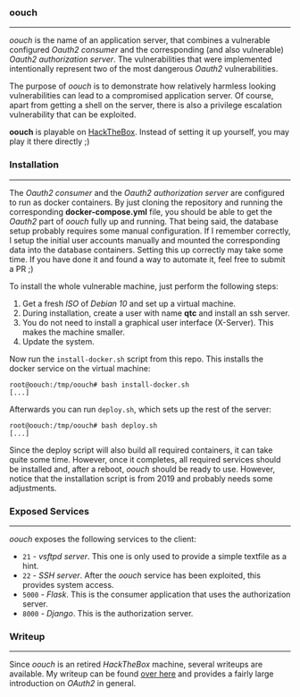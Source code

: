 ### oouch

----

*oouch* is the name of an application server, that combines a vulnerable configured *Oauth2 consumer*
and the corresponding (and also vulnerable) *Oauth2 authorization server*. The vulnerabilities that
were implemented intentionally represent two of the most dangerous *Oauth2* vulnerabilities. 

The purpose of *oouch* is to demonstrate how relatively harmless looking vulnerabilities can lead to a
compromised application server. Of course, apart from getting a shell on the server, there is also 
a privilege escalation vulnerability that can be exploited. 

**oouch** is playable on [HackTheBox](https://www.hackthebox.eu/login). Instead of setting it up yourself,
you may play it there directly ;)


### Installation

----

The *Oauth2 consumer* and the *Oauth2 authorization server* are configured to run as docker containers. 
By just cloning the repository and running the corresponding **docker-compose.yml** file, you should
be able to get the *Oauth2* part of *oouch* fully up and running. That being said, the database setup
probably requires some manual configuration. If I remember correctly, I setup the initial user accounts
manually and mounted the corresponding data into the database containers. Setting this up correctly may
take some time. If you have done it and found a way to automate it, feel free to submit a PR ;)

To install the whole vulnerable machine, just perform the following steps:

1. Get a fresh *ISO* of *Debian 10* and set up a virtual machine.
2. During installation, create a user with name **qtc** and install an ssh server.
3. You do not need to install a graphical user interface (X-Server). This makes the machine smaller.
4. Update the system.

Now run the ``install-docker.sh`` script from this repo. This installs the docker service
on the virtual machine:

```console
root@oouch:/tmp/oouch# bash install-docker.sh
[...]
```

Afterwards you can run ``deploy.sh``, which sets up the rest of the server:

```console
root@oouch:/tmp/oouch# bash deploy.sh
[...]
```

Since the deploy script will also build all required containers, it can take quite some time. However, once it
completes, all required services should be installed and, after a reboot, *oouch* should be ready to use. However,
notice that the installation script is from 2019 and probably needs some adjustments.


### Exposed Services

----

*oouch* exposes the following services to the client:

* ``21`` - *vsftpd server*. This one is only used to provide a simple textfile as a hint.
* ``22`` - *SSH server*. After the *oouch* service has been exploited, this provides system access.
* ``5000`` - *Flask*. This is the consumer application that uses the authorization server.
* ``8000`` - *Django*. This is the authorization server.


### Writeup

----

Since *oouch* is an retired *HackTheBox* machine, several writeups are available. My writeup can be found
[over here](https://herolab.usd.de/hack-the-box-oouch-writeup/) and provides a fairly large introduction on
*OAuth2* in general.
